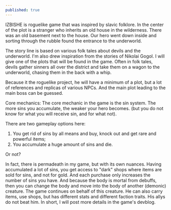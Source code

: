 ```yaml
---
published: true
---
```

IZBISHE is roguelike game that was inspired by slavic folklore. 
In the center of the plot is a stranger who inherits an old house in the wilderness. There was an old basement next to the house. Our hero went down inside and sorting through the rubble found the entrance to the underworld.

The story line is based on various folk tales about devils and the underworld. I'm also drew inspiration from the stories of Nikolai Gogol. I will give one of the plots that will be found in the game. Often in folk tales, devils gather sinners all over the district and take them on a wagon to the underworld, chasing them in the back with a whip.

Because it the roguelike project, he will have a minimum of a plot, but a lot of references and replicas of various NPCs. And the main plot leading to the main boss can be guessed.

Core mechanics:
The core mechanic in the game is the sin system. The more sins you accumulate, the weaker your hero becomes. (but you do not know for what you will receive sin, and for what not).

There are two gameplay options here:
1) You get rid of sins by all means and buy, knock out and get rare and powerful items;
2) You accumulate a huge amount of sins and die.

Or not?

In fact, there is permadeath in my game, but with its own nuances. Having accumulated a lot of sins, you get access to "dark" shops where items are sold for sins, and not for gold. And each purchase only increases the number of sins you have. And because the body is mortal from debuffs, then you can change the body and move into the body of another (demonic) creature. The game continues on behalf of this creature. He can also carry items, use shops, but has different stats and different faction traits. His allys do not beat him. In short, I will post more details in the game's devblog.
